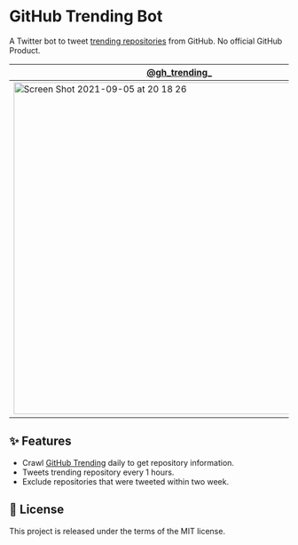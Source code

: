 # GitHub Trending Bot

A Twitter bot to tweet [trending repositories](https://github.com/trending) from GitHub. No official GitHub Product.

|[@gh_trending_](https://twitter.com/gh_trending_)|[@gh_trending_js](https://twitter.com/gh_trending_js)|
|---|---|
|<a href="https://twitter.com/gh_trending_"><img width="597" alt="Screen Shot 2021-09-05 at 20 18 26" src="https://user-images.githubusercontent.com/11070996/132124873-b698f5ee-5f7f-4d71-93bb-fd52763c7603.png"></a>|<a href="https://twitter.com/gh_trending_js"><img width="600" alt="Screen Shot 2021-09-05 at 20 14 51" src="https://user-images.githubusercontent.com/11070996/132124876-5f8ba485-231c-4008-8fe3-e628e4b547b9.png"></a>|

## ✨ Features

- Crawl [GitHub Trending](https://github.com/trending) daily to get repository information.
- Tweets trending repository every 1 hours.
- Exclude repositories that were tweeted within two week.

## 📃 License

This project is released under the terms of the MIT license.
